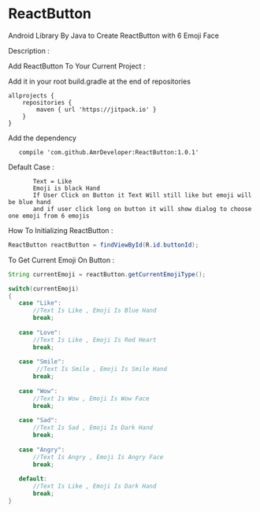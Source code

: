 # ReactButton
Android Library By Java to Create ReactButton with 6 Emoji Face 

Description :

Add ReactButton To Your Current Project :

Add it in your root build.gradle at the end of repositories
    
    allprojects {
        repositories {
			maven { url 'https://jitpack.io' }
		}
	}
    
             
Add the dependency      

       compile 'com.github.AmrDeveloper:ReactButton:1.0.1'

            

Default Case :

           Text = Like 
           Emoji is black Hand
           If User Click on Button it Text Will still like but emoji will be blue hand
           and if user click long on button it will show dialog to choose one emoji from 6 emojis

How To Initializing ReactButton :

```java
ReactButton reactButton = findViewById(R.id.buttonId);
```

To Get Current Emoji On Button :

```java
String currentEmoji = reactButton.getCurrentEmojiType();

switch(currentEmoji)
{
   case "Like":
       //Text Is Like , Emoji Is Blue Hand
       break;
       
   case "Love":
       //Text Is Like , Emoji Is Red Heart
       break;
       
   case "Smile":
        //Text Is Smile , Emoji Is Smile Hand
       break;
       
   case "Wow":
       //Text Is Wow , Emoji Is Wow Face
       break;
       
   case "Sad":
       //Text Is Sad , Emoji Is Dark Hand
       break;
       
   case "Angry":
       //Text Is Angry , Emoji Is Angry Face
       break; 
       
   default:
       //Text Is Like , Emoji Is Dark Hand
       break;
}
```







